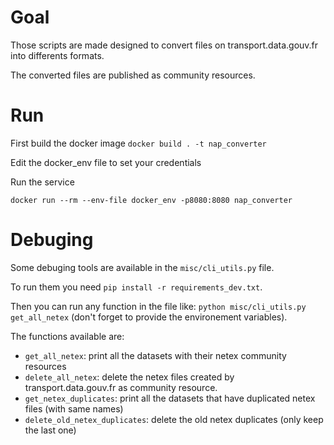 # Goal

Those scripts are made designed to convert files on transport.data.gouv.fr into differents formats.

The converted files are published as community resources.

# Run

First build the docker image
`docker build . -t nap_converter`

Edit the docker_env file to set your credentials

Run the service

`docker run --rm --env-file docker_env -p8080:8080 nap_converter`


# Debuging

Some debuging tools are available in the `misc/cli_utils.py` file.

To run them you need `pip install -r requirements_dev.txt`.

Then you can run any function in the file like:
`python misc/cli_utils.py get_all_netex`
(don't forget to provide the environement variables).

The functions available are:
* `get_all_netex`: print all the datasets with their netex community resources
* `delete_all_netex`: delete the netex files created by transport.data.gouv.fr as community resource.
* `get_netex_duplicates`: print all the datasets that have duplicated netex files (with same names)
* `delete_old_netex_duplicates`: delete the old netex duplicates (only keep the last one)
